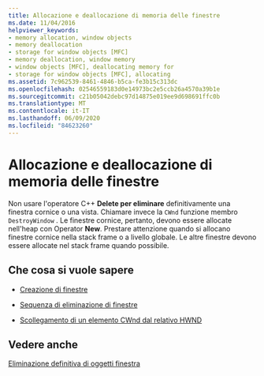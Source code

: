 ```yaml
---
title: Allocazione e deallocazione di memoria delle finestre
ms.date: 11/04/2016
helpviewer_keywords:
- memory allocation, window objects
- memory deallocation
- storage for window objects [MFC]
- memory deallocation, window memory
- window objects [MFC], deallocating memory for
- storage for window objects [MFC], allocating
ms.assetid: 7c962539-8461-4846-b5ca-fe3b15c313dc
ms.openlocfilehash: 02546559183d0e14973bc2e5ccb26a4570a39b1e
ms.sourcegitcommit: c21b05042debc97d14875e019ee9d698691ffc0b
ms.translationtype: MT
ms.contentlocale: it-IT
ms.lasthandoff: 06/09/2020
ms.locfileid: "84623260"
---
```

# <a name="allocating-and-deallocating-window-memory"></a>Allocazione e deallocazione di memoria delle finestre

Non usare l'operatore C++ **Delete per eliminare** definitivamente una finestra cornice o una vista. Chiamare invece la `CWnd` funzione membro `DestroyWindow` . Le finestre cornice, pertanto, devono essere allocate nell'heap con Operator **New**. Prestare attenzione quando si allocano finestre cornice nella stack frame o a livello globale. Le altre finestre devono essere allocate nel stack frame quando possibile.

## <a name="what-do-you-want-to-know-more-about"></a>Che cosa si vuole sapere

- [Creazione di finestre](creating-windows.md)

- [Sequenza di eliminazione di finestre](window-destruction-sequence.md)

- [Scollegamento di un elemento CWnd dal relativo HWND](detaching-a-cwnd-from-its-hwnd.md)

## <a name="see-also"></a>Vedere anche

[Eliminazione definitiva di oggetti finestra](destroying-window-objects.md)

